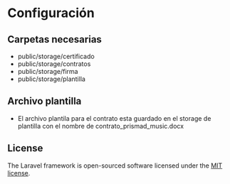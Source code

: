 # Configuración

## Carpetas necesarias
- public/storage/certificado
- public/storage/contratos
- public/storage/firma
- public/storage/plantilla

## Archivo plantilla
- El archivo plantila para el contrato esta guardado en el storage de plantilla con el nombre de contrato_prismad_music.docx

## License

The Laravel framework is open-sourced software licensed under the [MIT license](https://opensource.org/licenses/MIT).
